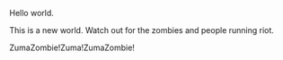 Hello world.

This is a new world. Watch out for the zombies and people running riot.

ZumaZombie!Zuma!ZumaZombie!
